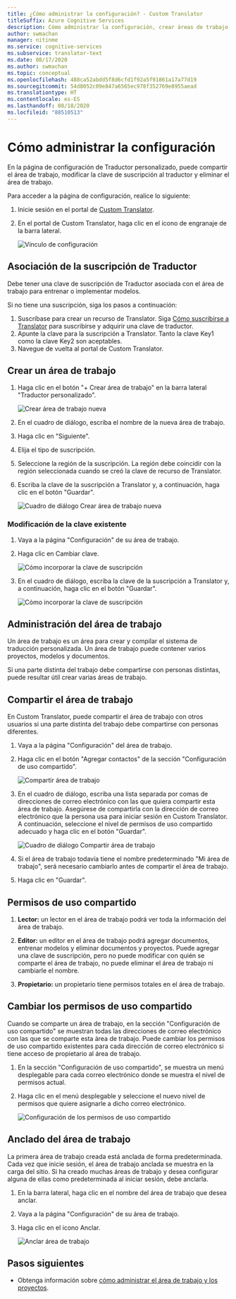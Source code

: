```yaml
---
title: ¿Cómo administrar la configuración? - Custom Translator
titleSuffix: Azure Cognitive Services
description: Cómo administrar la configuración, crear áreas de trabajo, compartir áreas de trabajo y administrar la clave de suscripción en Custom Translator.
author: swmachan
manager: nitinme
ms.service: cognitive-services
ms.subservice: translator-text
ms.date: 08/17/2020
ms.author: swmachan
ms.topic: conceptual
ms.openlocfilehash: 488ca52abdd5f8d6cfd1f92a5f91861a17a77d19
ms.sourcegitcommit: 54d8052c09e847a6565ec978f352769e8955aead
ms.translationtype: HT
ms.contentlocale: es-ES
ms.lasthandoff: 08/18/2020
ms.locfileid: "88510513"
---
```

# <a name="how-to-manage-settings"></a>Cómo administrar la configuración

En la página de configuración de Traductor personalizado, puede compartir el área de trabajo, modificar la clave de suscripción al traductor y eliminar el área de trabajo.

Para acceder a la página de configuración, realice lo siguiente:

1. Inicie sesión en el portal de [Custom Translator](https://portal.customtranslator.azure.ai/).
2. En el portal de Custom Translator, haga clic en el icono de engranaje de la barra lateral.

    ![Vínculo de configuración](media/how-to/how-to-settings.png)

## <a name="associating-translator-subscription"></a>Asociación de la suscripción de Traductor

Debe tener una clave de suscripción de Traductor asociada con el área de trabajo para entrenar o implementar modelos.

Si no tiene una suscripción, siga los pasos a continuación:

1. Suscríbase para crear un recurso de Translator. Siga [Cómo suscribirse a Translator](https://docs.microsoft.com/azure/cognitive-services/translator/translator-how-to-signup) para suscribirse y adquirir una clave de traductor.
2. Apunte la clave para la suscripción a Translator. Tanto la clave Key1 como la clave Key2 son aceptables.
3. Navegue de vuelta al portal de Custom Translator.

## <a name="create-a-new-workspace"></a>Crear un área de trabajo

1. Haga clic en el botón "+ Crear área de trabajo" en la barra lateral "Traductor personalizado".

    ![Crear área de trabajo nueva](media/how-to/create-new-workspace.png)

2. En el cuadro de diálogo, escriba el nombre de la nueva área de trabajo.
3. Haga clic en "Siguiente".
4. Elija el tipo de suscripción.
5. Seleccione la región de la suscripción. La región debe coincidir con la región seleccionada cuando se creó la clave de recurso de Translator.
6. Escriba la clave de la suscripción a Translator y, a continuación, haga clic en el botón "Guardar".

    ![Cuadro de diálogo Crear área de trabajo nueva](media/how-to/create-new-workspace-dialog.png)


### <a name="modify-existing-key"></a>Modificación de la clave existente

1. Vaya a la página "Configuración" de su área de trabajo.
2. Haga clic en Cambiar clave.

    ![Cómo incorporar la clave de suscripción](media/how-to/how-to-add-subscription-key.png)

3. En el cuadro de diálogo, escriba la clave de la suscripción a Translator y, a continuación, haga clic en el botón "Guardar".

    ![Cómo incorporar la clave de suscripción](media/how-to/how-to-add-subscription-key-dialog.png)

## <a name="manage-your-workspace"></a>Administración del área de trabajo

Un área de trabajo es un área para crear y compilar el sistema de traducción personalizada. Un área de trabajo puede contener varios proyectos, modelos y documentos.

Si una parte distinta del trabajo debe compartirse con personas distintas, puede resultar útil crear varias áreas de trabajo.

## <a name="share-your-workspace"></a>Compartir el área de trabajo

En Custom Translator, puede compartir el área de trabajo con otros usuarios si una parte distinta del trabajo debe compartirse con personas diferentes.

1. Vaya a la página "Configuración" del área de trabajo.
2. Haga clic en el botón "Agregar contactos" de la sección "Configuración de uso compartido".

    ![Compartir área de trabajo](media/how-to/share-workspace.png)

3. En el cuadro de diálogo, escriba una lista separada por comas de direcciones de correo electrónico con las que quiera compartir esta área de trabajo. Asegúrese de compartirla con la dirección de correo electrónico que la persona usa para iniciar sesión en Custom Translator. A continuación, seleccione el nivel de permisos de uso compartido adecuado y haga clic en el botón "Guardar".

    ![Cuadro de diálogo Compartir área de trabajo](media/how-to/share-workspace-dialog.png)

4. Si el área de trabajo todavía tiene el nombre predeterminado "Mi área de trabajo", será necesario cambiarlo antes de compartir el área de trabajo.
5. Haga clic en "Guardar".

## <a name="sharing-permissions"></a>Permisos de uso compartido

1. **Lector:** un lector en el área de trabajo podrá ver toda la información del área de trabajo.

2. **Editor:** un editor en el área de trabajo podrá agregar documentos, entrenar modelos y eliminar documentos y proyectos. Puede agregar una clave de suscripción, pero no puede modificar con quién se comparte el área de trabajo, no puede eliminar el área de trabajo ni cambiarle el nombre.

3. **Propietario:** un propietario tiene permisos totales en el área de trabajo.

## <a name="change-sharing-permission"></a>Cambiar los permisos de uso compartido

Cuando se comparte un área de trabajo, en la sección "Configuración de uso compartido" se muestran todas las direcciones de correo electrónico con las que se comparte esta área de trabajo. Puede cambiar los permisos de uso compartido existentes para cada dirección de correo electrónico si tiene acceso de propietario al área de trabajo.

1. En la sección "Configuración de uso compartido", se muestra un menú desplegable para cada correo electrónico donde se muestra el nivel de permisos actual.

2. Haga clic en el menú desplegable y seleccione el nuevo nivel de permisos que quiere asignarle a dicho correo electrónico.

    ![Configuración de los permisos de uso compartido](media/how-to/sharing-permission-settings.png)

## <a name="pin-your-workspace"></a>Anclado del área de trabajo

La primera área de trabajo creada está anclada de forma predeterminada. Cada vez que inicie sesión, el área de trabajo anclada se muestra en la carga del sitio. Si ha creado muchas áreas de trabajo y desea configurar alguna de ellas como predeterminada al iniciar sesión, debe anclarla.

1. En la barra lateral, haga clic en el nombre del área de trabajo que desea anclar.
2. Vaya a la página "Configuración" de su área de trabajo.
3. Haga clic en el icono Anclar.

    ![Anclar área de trabajo](media/how-to/how-to-pin-workspace.png)

## <a name="next-steps"></a>Pasos siguientes

- Obtenga información sobre [cómo administrar el área de trabajo y los proyectos](workspace-and-project.md).
